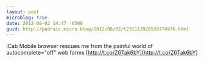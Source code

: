 ```yaml
---
layout: post
microblog: true
date: 2012-08-02 14:47 -0500
guid: http://padraic.micro.blog/2012/08/02/t231113928539774976.html
---
```

iCab Mobile browser rescues me from the painful world of autocomplete="off" web forms [http://t.co/Z6Tak6bY](http://t.co/Z6Tak6bY)
